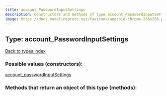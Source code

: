 ```yaml
---
title: account_PasswordInputSettings
description: constructors and methods of type account_PasswordInputSettings
image: https://docs.madelineproto.xyz/favicons/android-chrome-256x256.png
---
```

## Type: account\_PasswordInputSettings  
[Back to types index](index.md)



### Possible values (constructors):

[account\_passwordInputSettings](../constructors/account_passwordInputSettings.md)  



### Methods that return an object of this type (methods):



